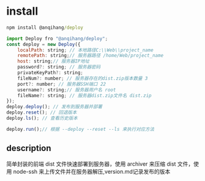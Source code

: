 <!--
 * @Author: 安琦航 anqihang0106@outlook.com
 * @Date: 2025-04-02 23:11:16
-->
# install

```cmd
npm install @anqihang/deploy
```

```js
import Deploy fro "@anqihang/deploy";
const deploy = new Deploy({
    localPath: string; // 本地路径C:\\Web\\project_name
    remotePath: string;// 服务器路径 /home/Web/project_name
    host: string;// 服务器IP地址
    password?: string; // 服务器密码
    privateKeyPath?: string;
    fileNum?: number; // 服务器存在的dist.zip版本数量 3
    port?: number; // 服务器SSH端口 22
    username?: string;// 服务器用户名 root
    fileName?: string; // 服务器dist.zip文件名 dist.zip
});
deploy.deploy(); // 发布到服务器并部署
deploy.reset(); // 回退版本
deploy.ls(); // 查看历史版本

deploy.run();// 根据 --deploy --reset --ls 来执行对应方法
```

## description

简单封装的前端 dist 文件快速部署到服务器，使用 archiver 来压缩 dist 文件，使用 node-ssh 来上传文件并在服务器解压,version.md记录发布的版本
